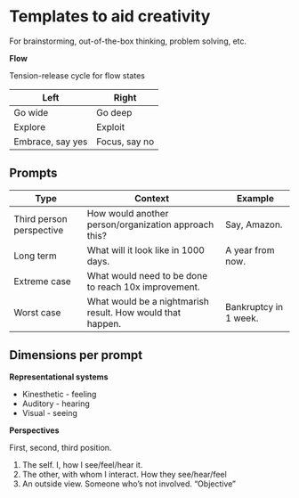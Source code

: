 # Templates to aid creativity

For brainstorming, out-of-the-box thinking, problem solving, etc.



**Flow**

Tension-release cycle for flow states

| Left             | Right         |
| ---------------- | ------------- |
| Go wide          | Go deep       |
| Explore          | Exploit       |
| Embrace, say yes | Focus, say no |



## Prompts

| Type                     | Context                                                    | Example               |
| ------------------------ | ---------------------------------------------------------- | --------------------- |
| Third person perspective | How would another person/organization approach this?       | Say, Amazon.          |
| Long term                | What will it look like in 1000 days.                       | A year from now.      |
| Extreme case             | What would need to be done to reach 10x improvement.       |                       |
| Worst case               | What would be a nightmarish result. How would that happen. | Bankruptcy in 1 week. |



## Dimensions per prompt

**Representational systems**

- Kinesthetic - feeling
- Auditory - hearing
- Visual - seeing



**Perspectives**

First, second, third position.

1. The self. I, how I see/feel/hear it.
2. The other, with whom I interact.  How they see/hear/feel
3. An outside view. Someone who’s not involved. “Objective”
